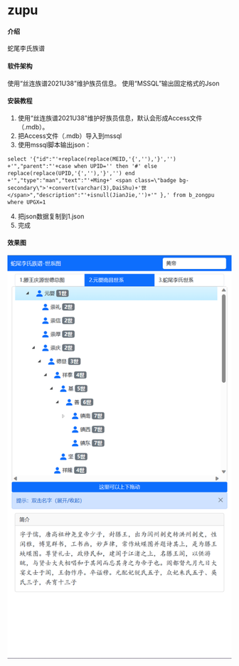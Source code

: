 # zupu

#### 介绍
蛇尾李氏族谱

#### 软件架构
使用“丝连族谱2021U38”维护族员信息。
使用“MSSQL”输出固定格式的Json


#### 安装教程

1.  使用“丝连族谱2021U38”维护好族员信息，默认会形成Access文件（.mdb）。
2.  把Access文件（.mdb）导入到mssql
3.  使用mssql脚本输出json：
```
select '{"id":"'+replace(replace(MEID,'{',''),'}','')
+'","parent":"'+case when UPID='' then '#' else replace(replace(UPID,'{',''),'}','') end
+'","type":"man","text":"'+Ming+' <span class=\"badge bg-secondary\">'+convert(varchar(3),DaiShu)+'世</span>","description":"'+isnull(JianJie,'')+'" },' from b_zongpu where UPGX=1
```
4.  把json数据复制到1.json
5.  完成

#### 效果图
![效果图1](dist/themes/default/%E6%95%88%E6%9E%9C%E5%9B%BE1.png)